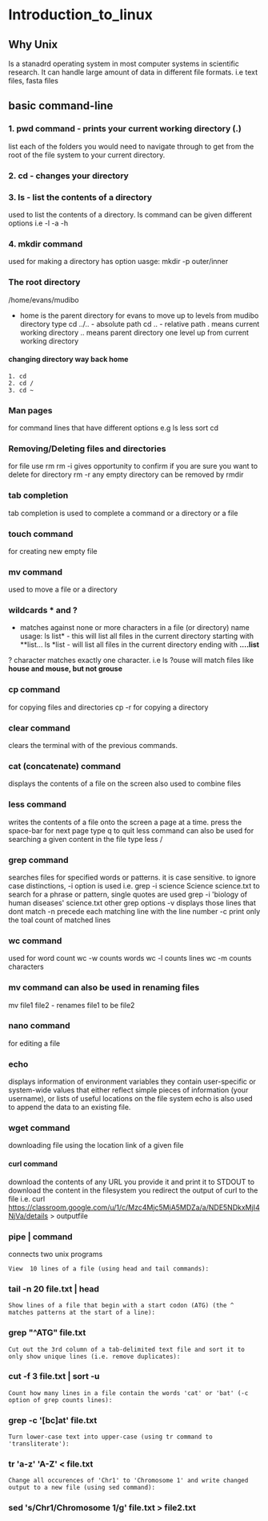 # Introduction_to_linux

## Why Unix
Is a stanadrd operating system in most computer systems in scientific research. It can handle large amount of data in different file formats. i.e text files, fasta files

## basic command-line

### 1. pwd command - prints your current working directory (.)
  list each of the folders you would need to navigate through to get from the root of
  the file system to your current directory. 

### 2. cd - changes your directory 


### 3. ls - list the contents of a directory
  used to list the contents of a directory.
  ls command can be given different options i.e
  -l
  -a
  -h
### 4. mkdir command 
  used for making a directory
  has option
  uasge: mkdir -p outer/inner

### The root directory
/home/evans/mudibo
  - home is the parent directory for evans
  to move up to levels from mudibo directory type
  cd ../.. - absolute path
  cd .. - relative path
  . means current working directory
  .. means parent directory one level up from current working directory
   #### changing directory way back home
    1. cd
    2. cd /
    3. cd ~ 

### Man pages
for command lines that have different options e.g 
ls 
less
sort
cd

### Removing/Deleting files and directories
for file use rm <file>
  rm -i gives opportunity to confirm if you are sure you want to delete
for directory rm -r <directory>
any empty directory can be removed by rmdir <directory>
  
### tab completion
tab completion is used to complete a command or a directory or a file

### touch command
for creating new empty file

### mv command
used to move a file or a directory

### wildcards * and ?
* matches against none or more characters in a file (or directory) name
usage: ls list* - this will list all files in the current directory starting with **list...
ls *list - will list all files in the current directory ending with **....list**

? character matches exactly one character. i.e 
ls ?ouse will match files like **house and mouse, but not grouse**

### cp command
for copying files and directories
cp -r for copying a directory

### clear command
 clears the terminal with of the previous commands.
 
 ### cat (concatenate) command
 displays the contents of a file on the screen
 also used to combine files
 
 ### less command
 writes the contents of a file onto the screen a page at a time.
 press the space-bar for next page
 type q to quit
 less command can also be used for searching a given content in the file
 type less <file name>
  /<specific word in the content you are searchiong for>
  
  ### grep command
  searches files for specified words or patterns.
  it is case sensitive.
  to ignore case distinctions, -i option is used i.e.
  grep -i science Science science.txt
  to search for a phrase or pattern, single quotes are used
  grep -i 'biology of human diseases' science.txt
  other grep options
  -v displays those lines that dont match
  -n precede each matching line with the line number
  -c print only the toal count of matched lines
  
  ### wc command
  used for word count
  wc -w counts words
  wc -l counts lines
  wc -m counts characters
  
  ### mv command can also be used in renaming files
  mv file1 file2 - renames file1 to be file2
  
### nano command
for editing a file

### echo 
displays information of environment variables 
they contain user-specific or system-wide values
that either reflect simple pieces of information (your username), 
or lists of useful locations on the file system
echo is also used to append the data to an existing file.

### wget command
downloading file using the location link of a given file

#### curl command
download the contents of any URL you provide it and print it to STDOUT
to download the content in the filesystem you redirect the output of curl to the file i.e.
curl https://classroom.google.com/u/1/c/Mzc4Mjc5MjA5MDZa/a/NDE5NDkxMjI4NjVa/details > outputfile

### pipe | command 
connects two unix programs

    View  10 lines of a file (using head and tail commands):

### tail -n 20 file.txt | head

    Show lines of a file that begin with a start codon (ATG) (the ^ matches patterns at the start of a line):

### grep "^ATG" file.txt

    Cut out the 3rd column of a tab-delimited text file and sort it to only show unique lines (i.e. remove duplicates):

### cut -f 3 file.txt | sort -u

    Count how many lines in a file contain the words 'cat' or 'bat' (-c option of grep counts lines):

### grep -c '[bc]at' file.txt

    Turn lower-case text into upper-case (using tr command to 'transliterate'):

### tr 'a-z' 'A-Z' < file.txt

    Change all occurences of 'Chr1' to 'Chromosome 1' and write changed output to a new file (using sed command):

### sed 's/Chr1/Chromosome 1/g' file.txt > file2.txt


